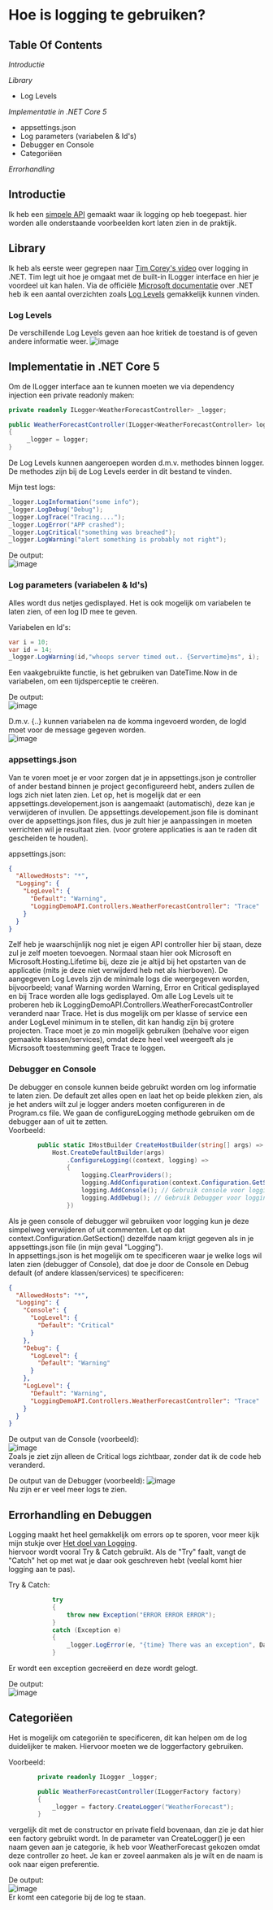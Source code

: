 # Hoe is logging te gebruiken?

## Table Of Contents
*Introductie*  
  
*Library*  
- Log Levels
  
*Implementatie in .NET Core 5*  
- appsettings.json
- Log parameters (variabelen & Id's)  
- Debugger en Console  
- Categoriëen  
  
*Errorhandling*


## Introductie
Ik heb een [simpele API](https://github.com/BrucevandeVen/Logging/tree/main/LoggingDemoAPI/LoggingDemoAPI) gemaakt waar ik logging op heb toegepast. hier worden alle onderstaande voorbeelden kort laten zien in de praktijk.

## Library
Ik heb als eerste weer gegrepen naar [Tim Corey's video](https://www.youtube.com/watch?v=_iryZxv8Rxw&ab_channel=IAmTimCorey) over logging in .NET. Tim legt uit hoe je omgaat met de built-in ILogger interface en hier je voordeel uit kan halen. Via de officiële [Microsoft documentatie](https://docs.microsoft.com/en-us/dotnet/core/extensions/logging?tabs=command-line) over .NET heb ik een aantal overzichten zoals [Log Levels](https://docs.microsoft.com/en-us/dotnet/core/extensions/logging?tabs=command-line#log-level) gemakkelijk kunnen vinden.  
### Log Levels
De verschillende Log Levels geven aan hoe kritiek de toestand is of geven andere informatie weer.
![image](https://user-images.githubusercontent.com/58031089/120306557-42870e00-c2d2-11eb-8c45-487d23c1616e.png)  

## Implementatie in .NET Core 5
Om de ILogger interface aan te kunnen moeten we via dependency injection een private readonly maken:
```csharp
private readonly ILogger<WeatherForecastController> _logger;

public WeatherForecastController(ILogger<WeatherForecastController> logger)
{
     _logger = logger;
}
```  
De Log Levels kunnen aangeroepen worden d.m.v. methodes binnen logger. De methodes zijn bij de Log Levels eerder in dit bestand te vinden.  

Mijn test logs:  
```csharp
_logger.LogInformation("some info");
_logger.LogDebug("Debug");
_logger.LogTrace("Tracing....");
_logger.LogError("APP crashed");
_logger.LogCritical("something was breached");
_logger.LogWarning("alert something is probably not right");
```

De output:  
![image](https://user-images.githubusercontent.com/58031089/120362837-cf9a8900-c30b-11eb-8fe1-16a566e707cb.png)  

### Log parameters (variabelen & Id's)  
Alles wordt dus netjes gedisplayed. Het is ook mogelijk om variabelen te laten zien, of een log ID mee te geven.

Variabelen en Id's:  
```csharp
var i = 10;
var id = 14;
_logger.LogWarning(id,"whoops server timed out.. {Servertime}ms", i);
```  
Een vaakgebruikte functie, is het gebruiken van DateTime.Now in de variabelen, om een tijdsperceptie te creëren.

De output:  
![image](https://user-images.githubusercontent.com/58031089/120365297-8c8de500-c30e-11eb-81d1-4b1381129221.png)  

D.m.v. {..} kunnen variabelen na de komma ingevoerd worden, de logId moet voor de message gegeven worden.  
![image](https://user-images.githubusercontent.com/58031089/120365190-6b2cf900-c30e-11eb-8df3-54c9cd9d8e49.png)  

### appsettings.json
Van te voren moet je er voor zorgen dat je in appsettings.json je controller of ander bestand binnen je project geconfigureerd hebt, anders zullen de logs zich niet laten zien. Let op, het is mogelijk dat er een appsettings.developement.json is aangemaakt (automatisch), deze kan je verwijderen of invullen. De appsettings.developement.json file is dominant over de appsettings.json files, dus je zult hier je aanpassingen in moeten verrichten wil je resultaat zien. (voor grotere applicaties is aan te raden dit gescheiden te houden).  

appsettings.json:  
```json
{
  "AllowedHosts": "*",
  "Logging": {
    "LogLevel": {
      "Default": "Warning",
      "LoggingDemoAPI.Controllers.WeatherForecastController": "Trace"
    }
  }
}
```  
Zelf heb je waarschijnlijk nog niet je eigen API controller hier bij staan, deze zul je zelf moeten toevoegen. Normaal staan hier ook Microsoft en Microsoft.Hosting.Lifetime bij, deze zie je altijd bij het opstarten van de applicatie (mits je deze niet verwijderd heb net als hierboven). 
De aangegeven Log Levels zijn de minimale logs die weergegeven worden, bijvoorbeeld; vanaf Warning worden Warning, Error en Critical gedisplayed en bij Trace worden alle logs gedisplayed. Om alle Log Levels uit te proberen heb ik LoggingDemoAPI.Controllers.WeatherForecastController veranderd naar Trace. Het is dus mogelijk om per klasse of service een ander LogLevel minimum in te stellen, dit kan handig zijn bij grotere projecten. 
Trace moet je zo min mogelijk gebruiken (behalve voor eigen gemaakte klassen/services), omdat deze heel veel weergeeft als je Micrsosoft toestemming geeft Trace te loggen.  

### Debugger en Console  
De debugger en console kunnen beide gebruikt worden om log informatie te laten zien. De default zet alles open en laat het op beide plekken zien, als je het anders wilt zul je logger anders moeten configureren in de Program.cs file. We gaan de configureLogging methode gebruiken om de debugger aan of uit te zetten.  
Voorbeeld:  
```csharp
        public static IHostBuilder CreateHostBuilder(string[] args) =>
            Host.CreateDefaultBuilder(args)
                .ConfigureLogging((context, logging) =>
                {
                    logging.ClearProviders();
                    logging.AddConfiguration(context.Configuration.GetSection("Logging"));
                    logging.AddConsole(); // Gebruik console voor logging
                    logging.AddDebug(); // Gebruik Debugger voor logging
                })
```  
Als je geen console of debugger wil gebruiken voor logging kun je deze simpelweg verwijderen of uit commenten. Let op dat context.Configuration.GetSection() dezelfde naam krijgt gegeven als in je appsettings.json file (in mijn geval "Logging").  
In appsettings.json is het mogelijk om te specificeren waar je welke logs wil laten zien (debugger of Console), dat doe je door de Console en Debug default (of andere klassen/services) te specificeren:  
```json
{
  "AllowedHosts": "*",
  "Logging": {
    "Console": {
      "LogLevel": {
        "Default": "Critical"
      }
    },
    "Debug": {
      "LogLevel": {
        "Default": "Warning"
      }
    },
    "LogLevel": {
      "Default": "Warning",
      "LoggingDemoAPI.Controllers.WeatherForecastController": "Trace"
    }
  }
}
```  

De output van de Console (voorbeeld):  
![image](https://user-images.githubusercontent.com/58031089/120620661-7b072300-c45d-11eb-801b-aa954ba9f7e2.png)  
Zoals je ziet zijn alleen de Critical logs zichtbaar, zonder dat ik de code heb veranderd.

De output van de Debugger (voorbeeld):
![image](https://user-images.githubusercontent.com/58031089/120620902-b6a1ed00-c45d-11eb-8c51-73002572c636.png)  
Nu zijn er er veel meer logs te zien.  

## Errorhandling en Debuggen 
Logging maakt het heel gemakkelijk om errors op te sporen, voor meer kijk mijn stukje over [Het doel van Logging](https://github.com/BrucevandeVen/Logging/blob/main/Logging_Concreet.md).  
hiervoor wordt vooral Try & Catch gebruikt. Als de "Try" faalt, vangt de "Catch" het op met wat je daar ook geschreven hebt (veelal komt hier logging aan te pas).  

Try & Catch:
```csharp
            try
            {
                throw new Exception("ERROR ERROR ERROR");
            }
            catch (Exception e)
            {
                _logger.LogError(e, "{time} There was an exception", DateTime.UtcNow);
            }
```  
Er wordt een exception gecreëerd en deze wordt gelogt.  

De output:  
![image](https://user-images.githubusercontent.com/58031089/120617922-daafff00-c45a-11eb-9af6-3c18903f22b9.png)  

## Categoriëen
Het is mogelijk om categoriën te specificeren, dit kan helpen om de log duidelijker te maken. Hiervoor moeten we de loggerfactory gebruiken.  

Voorbeeld:
```csharp
        private readonly ILogger _logger;

        public WeatherForecastController(ILoggerFactory factory)
        {
            _logger = factory.CreateLogger("WeatherForecast");
        }
```  
vergelijk dit met de constructor en private field bovenaan, dan zie je dat hier een factory gebruikt wordt. In de parameter van CreateLogger() je een naam geven aan je categorie, ik heb voor WeatherForecast gekozen omdat deze controller zo heet. Je kan er zoveel aanmaken als je wilt en de naam is ook naar eigen preferentie.  

De output:  
![image](https://user-images.githubusercontent.com/58031089/120623673-39c44280-c460-11eb-804e-8f520ce20dc3.png)  
Er komt een categorie bij de log te staan.
